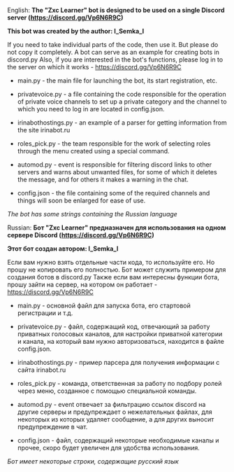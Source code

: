 English:
**The "Zxc Learner" bot is designed to be used on a single Discord server (https://discord.gg/Vp6N6R9C)**

**This bot was created by the author: I_Semka_I**

If you need to take individual parts of the code, then use it. But please do not copy it completely. A bot can serve as an example for creating bots in discord.py
Also, if you are interested in the bot's functions, please log in to the server on which it works - https://discord.gg/Vp6N6R9C

- main.py - the main file for launching the bot, its start registration, etc.
- privatevoice.py - a file containing the code responsible for the operation of private voice channels to set up a private category and the channel to which you need to log in are located in config.json.
- irinabothostings.py - an example of a parser for getting information from the site irinabot.ru
- roles_pick.py - the team responsible for the work of selecting roles through the menu created using a special command.
- automod.py - event is responsible for filtering discord links to other servers and warns about unwanted files, for some of which it deletes the message, and for others it makes a warning in the chat.

- config.json - the file containing some of the required channels and things will soon be enlarged for ease of use.

*The bot has some strings containing the Russian language*

Russian:
**Бот "Zxc Learner" предназначен для использования на одном сервере Discord (https://discord.gg/Vp6N6R9C)**

**Этот бот создан автором: I_Semka_I**

Если вам нужно взять отдельные части кода, то используйте его. Но прошу не копировать его полностью. Бот может служить примером для создания ботов в discord.py
Также если вам интересны функции бота, прошу зайти на сервер, на котором он работает - https://discord.gg/Vp6N6R9C

- main.py - основной файл для запуска бота, его стартовой регистрации и т.д.
- privatevoice.py - файл, содержащий код, отвечающий за работу приватных голосовых каналов, для настройки приватной категории и канала, на который вам нужно авторизоваться, находится в файле config.json.
- irinabothostings.py - пример парсера для получения информации с сайта irinabot.ru
- roles_pick.py - команда, ответственная за работу по подбору ролей через меню, созданное с помощью специальной команды.
- automod.py - event отвечает за фильтрацию ссылок discord на другие серверы и предупреждает о нежелательных файлах, для некоторых из которых удаляет сообщение, а для других выносит предупреждение в чат.

- config.json - файл, содержащий некоторые необходимые каналы и прочее, скоро будет увеличен для удобства использования.

*Бот имеет некоторые строки, содержащие русский язык*